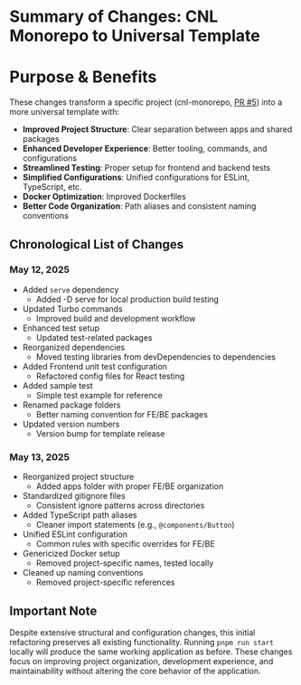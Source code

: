 # Summary of Changes: CNL Monorepo to Universal Template

# Purpose & Benefits

These changes transform a specific project (cnl-monorepo, [PR #5](https://github.com/ge-m-zhang/cnl-monorepo/pull/5)) into a more universal template with:

- **Improved Project Structure**: Clear separation between apps and shared packages
- **Enhanced Developer Experience**: Better tooling, commands, and configurations
- **Streamlined Testing**: Proper setup for frontend and backend tests
- **Simplified Configurations**: Unified configurations for ESLint, TypeScript, etc.
- **Docker Optimization**: Improved Dockerfiles
- **Better Code Organization**: Path aliases and consistent naming conventions

## Chronological List of Changes

### May 12, 2025

- Added `serve` dependency
  - Added -D serve for local production build testing
- Updated Turbo commands
  - Improved build and development workflow
- Enhanced test setup
  - Updated test-related packages
- Reorganized dependencies
  - Moved testing libraries from devDependencies to dependencies
- Added Frontend unit test configuration
  - Refactored config files for React testing
- Added sample test
  - Simple test example for reference
- Renamed package folders
  - Better naming convention for FE/BE packages
- Updated version numbers
  - Version bump for template release

### May 13, 2025

- Reorganized project structure
  - Added apps folder with proper FE/BE organization
- Standardized gitignore files
  - Consistent ignore patterns across directories
- Added TypeScript path aliases
  - Cleaner import statements (e.g., `@components/Button`)
- Unified ESLint configuration
  - Common rules with specific overrides for FE/BE
- Genericized Docker setup
  - Removed project-specific names, tested locally
- Cleaned up naming conventions
  - Removed project-specific references

## Important Note

Despite extensive structural and configuration changes, this initial refactoring preserves all existing functionality.
Running `pnpm run start` locally will produce the same working application as before.
These changes focus on improving project organization, development experience, and maintainability without altering the core behavior of the application.
